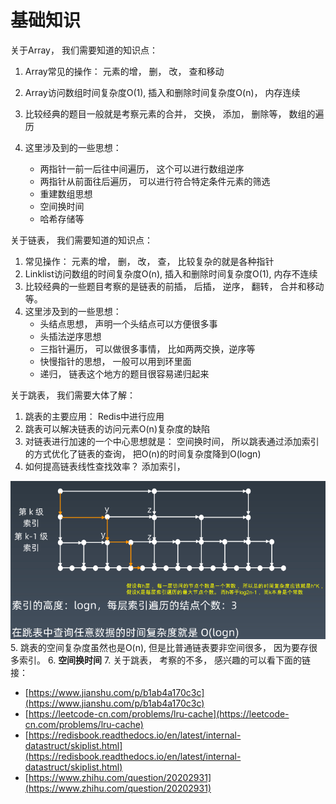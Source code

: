 # 基础知识

关于Array， 我们需要知道的知识点：

1. Array常见的操作： 元素的增， 删， 改， 查和移动

2. Array访问数组时间复杂度O(1), 插入和删除时间复杂度O(n)， 内存连续
3. 比较经典的题目一般就是考察元素的合并， 交换， 添加， 删除等， 数组的遍历
4. 这里涉及到的一些思想：
   * 两指针一前一后往中间遍历， 这个可以进行数组逆序
   * 两指针从前面往后遍历， 可以进行符合特定条件元素的筛选
   * 重建数组思想
   * 空间换时间
   * 哈希存储等

关于链表， 我们需要知道的知识点：

1. 常见操作： 元素的增， 删， 改， 查， 比较复杂的就是各种指针
2. Linklist访问数组的时间复杂度O(n), 插入和删除时间复杂度O(1), 内存不连续
3. 比较经典的一些题目考察的是链表的前插， 后插， 逆序， 翻转， 合并和移动等。
4. 这里涉及到的一些思想：
   * 头结点思想， 声明一个头结点可以方便很多事
   * 头插法逆序思想
   * 三指针遍历， 可以做很多事情， 比如两两交换，逆序等
   * 快慢指针的思想， 一般可以用到环里面
   * 递归， 链表这个地方的题目很容易递归起来

关于跳表， 我们需要大体了解：

1. 跳表的主要应用： Redis中进行应用
2. 跳表可以解决链表的访问元素O(n)复杂度的缺陷
3. 对链表进行加速的一个中心思想就是： 空间换时间， 所以跳表通过添加索引的方式优化了链表的查询， 把O(n)的时间复杂度降到O(logn)
4. 如何提高链表线性查找效率？   添加索引， 

![](skiplist.png)
5. 跳表的空间复杂度虽然也是O(n), 但是比普通链表要非空间很多， 因为要存很多索引。 
6. **空间换时间**
7. 关于跳表， 考察的不多， 感兴趣的可以看下面的链接：
   * [https://www.jianshu.com/p/b1ab4a170c3c](https://www.jianshu.com/p/b1ab4a170c3c)
   * [https://leetcode-cn.com/problems/lru-cache](https://leetcode-cn.com/problems/lru-cache)
   * [https://redisbook.readthedocs.io/en/latest/internal-datastruct/skiplist.html](https://redisbook.readthedocs.io/en/latest/internal-datastruct/skiplist.html)
   * [https://www.zhihu.com/question/20202931](https://www.zhihu.com/question/20202931)
